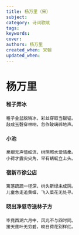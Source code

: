 ```yaml
---
title: 杨万里（宋）
subject: 
category: 诗词歌赋
tags: 
keywords: 
cover: 
authors: 杨万里
created_when: 宋朝
updated_when: 
---
```


# 杨万里

#### 稚子弄冰

```
稚子金盆脱晓冰，彩丝穿取当银钲。
敲成玉磬穿林响，忽作玻璃碎地声。
```

#### 小池

```
泉眼无声惜细流，树阴照水爱晴柔。
小荷才露尖尖角，早有蜻蜓立上头。
```

#### 宿新市徐公店

```
篱落疏疏一径深，树头新绿未成阴。
儿童急走追黄蝶，飞入菜花无处寻。
```

#### 晓出净慈寺送林子方

```
毕竟西湖六月中，风光不与四时同。
接天莲叶无穷碧，映日荷花别样红。
```
